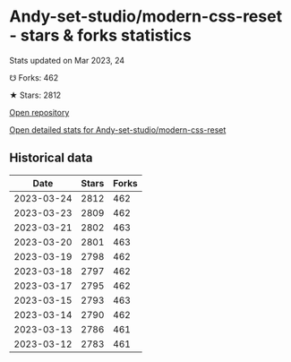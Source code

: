 # Andy-set-studio/modern-css-reset - stars & forks statistics

Stats updated on Mar 2023, 24

☋ Forks: 462

★ Stars: 2812

[Open repository](https://github.com/Andy-set-studio/modern-css-reset)

[Open detailed stats for Andy-set-studio/modern-css-reset](https://reviewgithub.com/rep/Andy-set-studio/modern-css-reset)

## Historical data
| Date | Stars | Forks |
|------|-------|-------|
| 2023-03-24 | 2812 | 462 | 
| 2023-03-23 | 2809 | 462 | 
| 2023-03-21 | 2802 | 463 | 
| 2023-03-20 | 2801 | 463 | 
| 2023-03-19 | 2798 | 462 | 
| 2023-03-18 | 2797 | 462 | 
| 2023-03-17 | 2795 | 462 | 
| 2023-03-15 | 2793 | 463 | 
| 2023-03-14 | 2790 | 462 | 
| 2023-03-13 | 2786 | 461 | 
| 2023-03-12 | 2783 | 461 | 

